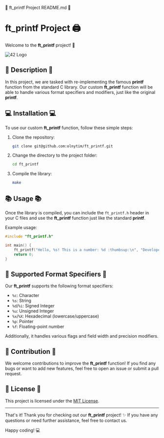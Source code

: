 📝 ft_printf Project README.md 📝

# ft_printf Project :printer:

Welcome to the **ft_printf** project! :tada:

![42 Logo](https://upload.wikimedia.org/wikipedia/commons/thumb/8/8d/42_Logo.svg/320px-42_Logo.svg.png)

## 📜 Description 📜

In this project, we are tasked with re-implementing the famous **printf** function from the standard C library. Our custom **ft_printf** function will be able to handle various format specifiers and modifiers, just like the original **printf**.

## 💻 Installation 💻

To use our custom **ft_printf** function, follow these simple steps:

1. Clone the repository:
   ```bash
   git clone git@github.com:olnytim/ft_printf.git
   ```

2. Change the directory to the project folder:
   ```bash
   cd ft_printf
   ```

3. Compile the library:
   ```bash
   make
   ```

## 📚 Usage 📚

Once the library is compiled, you can include the `ft_printf.h` header in your C files and use the **ft_printf** function just like the standard **printf**.

Example usage:

```c
#include "ft_printf.h"

int main() {
    ft_printf("Hello, %s! This is a number: %d :thumbsup:\n", "Developer", 42);
    return 0;
}
```

## 🔧 Supported Format Specifiers 🔧

Our **ft_printf** supports the following format specifiers:

- `%c`: Character
- `%s`: String
- `%d`/`%i`: Signed Integer
- `%u`: Unsigned Integer
- `%x`/`%X`: Hexadecimal (lowercase/uppercase)
- `%p`: Pointer
- `%f`: Floating-point number

Additionally, it handles various flags and field width and precision modifiers.

## 📝 Contribution 📝

We welcome contributions to improve the **ft_printf** function! If you find any bugs or want to add new features, feel free to open an issue or submit a pull request.

## 📜 License 📜

This project is licensed under the [MIT License](https://opensource.org/licenses/MIT).

---

That's it! Thank you for checking out our **ft_printf** project! :sparkles: If you have any questions or need further assistance, feel free to contact us.

Happy coding! :computer:
